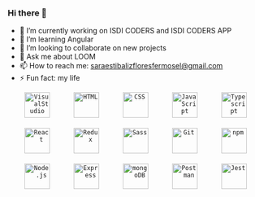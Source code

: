 ### Hi there 👋

- 🔭 I’m currently working on ISDI CODERS and ISDI CODERS APP
- 🌱 I’m learning Angular
- 👯 I’m looking to collaborate on new projects
- 💬 Ask me about LOOM
- 📫 How to reach me: saraestibalizfloresfermosel@gmail.com
- ⚡ Fun fact: my life

<div align="center">
			<code>   <img height="50" src="https://user-images.githubusercontent.com/25181517/182618272-390ab138-7b29-44a0-85a2-62633957d815.png" alt="VisualStudio" title="VisualStudio" />   </code>
			<code>   <img height="50" src="https://user-images.githubusercontent.com/25181517/117447535-f00a3a00-af3d-11eb-89bf-45aaf56dbaf1.png" alt="HTML" title="HTML" />   </code>
		<code>   <img height="50" src="https://user-images.githubusercontent.com/25181517/183898674-75a4a1b1-f960-4ea9-abcb-637170a00a75.png" alt="CSS" title="CSS" />   </code>
		<code>   <img height="50" src="https://user-images.githubusercontent.com/25181517/117447155-6a868a00-af3d-11eb-9cfe-245df15c9f3f.png" alt="JavaScript" title="JavaScript" />   </code>
	<code>   <img height="50" src="https://cdn.worldvectorlogo.com/logos/typescript-2.svg" alt="Typescript" title="Typescript" />   </code>
	</div>
	</br>
	<div align="center">
		<code>   <img height="50" src="https://user-images.githubusercontent.com/25181517/183897015-94a058a6-b86e-4e42-a37f-bf92061753e5.png" alt="React" title="React" />   </code>
		<code>   <img height="50" src="https://digital55.com/wp-content/uploads/2022/01/Cuando_y_por_que_debo_usar_redux_en_mis_proyectos_frontend.jpg" alt="Redux" title="Redux" />   </code>
		<code>   <img height="50" src="https://user-images.githubusercontent.com/25181517/183577242-5081ea3b-7a3c-419b-9b81-014bf32e2e69.png" alt="Sass" title="Sass" />   </code>
		<code>   <img height="50" src="https://user-images.githubusercontent.com/25181517/117364277-fc4eb280-aebd-11eb-8769-a3583c6a2037.png" alt="Git" title="Git" />   </code>
		<code>   <img height="50" src="https://user-images.githubusercontent.com/25181517/121401671-49102800-c959-11eb-9f6f-74d49a5e1774.png" alt="npm" title="npm" />   </code>
	</div>
	</br>
	<div align="center">
		<code>   <img height="50" src="https://user-images.githubusercontent.com/25181517/183568594-85e280a7-0d7e-4d1a-9028-c8c2209e073c.png" alt="Node.js" title="Node.js" />   </code>
		<code>   <img height="50" src="https://user-images.githubusercontent.com/25181517/183859966-a3462d8d-1bc7-4880-b353-e2cbed900ed6.png" alt="Express" title="Express" />   </code>
		<code>   <img height="50" src="https://user-images.githubusercontent.com/25181517/182884177-d48a8579-2cd0-447a-b9a6-ffc7cb02560e.png" alt="mongoDB" title="mongoDB" />   </code>
	<code>   <img height="50" src="https://cdn.worldvectorlogo.com/logos/postman.svg" alt="Postman" title="Postman" />   </code>
	<code>   <img height="50" src="https://viget.imgix.net/jest.png?auto=format%2Ccompress&crop=focalpoint&fit=crop&fp-x=0.5&fp-y=0.5&ixlib=php-2.1.1&q=90&s=882391e6854c3c621bcdc2df1c80c2e7" alt="Jest" title="Jest" />   </code>
	
</div>
